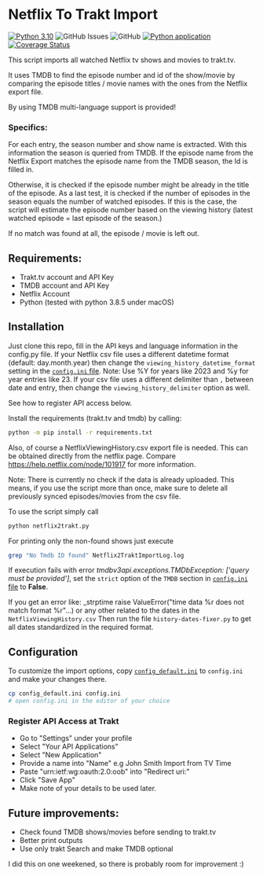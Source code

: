 # Netflix To Trakt Import

[![Python 3.10](https://img.shields.io/badge/python-3.10-blue.svg)](https://www.python.org/downloads/release/python-310/)
![GitHub Issues](https://img.shields.io/github/issues/jensb89/Netflix-to-Trakt-Import)
![GitHub](https://img.shields.io/github/license/jensb89/Netflix-to-Trakt-Import)
[![Python application](https://github.com/jensb89/Netflix-to-Trakt-Import/actions/workflows/python-app.yml/badge.svg)](https://github.com/jensb89/Netflix-to-Trakt-Import/actions/workflows/python-app.yml)
[![Coverage Status](https://coveralls.io/repos/github/jensb89/Netflix-to-Trakt-Import/badge.svg?branch=master)](https://coveralls.io/github/jensb89/Netflix-to-Trakt-Import?branch=master)

This script imports all watched Netflix tv shows and movies to trakt.tv.

It uses TMDB to find the episode number and id of the show/movie by comparing the 
episode titles / movie names with the ones from the Netflix export file.

By using TMDB multi-language support is provided!

### Specifics:
For each entry, the season number and show name is extracted.
With this information the season is queried from TMDB. 
If the episode name from the Netflix Export matches the episode name from the TMDB season, the Id is filled in.

Otherwise, it is checked if the episode number might be already in the title of the episode.
As a last test, it is checked if the number of episodes in the season equals the number of watched episodes. If this is the case,
the script will estimate the episode number based on the viewing history (latest watched episode = last episode of the season.)

If no match was found at all, the episode / movie is left out.

## Requirements:
* Trakt.tv account and API Key
* TMDB account and API Key
* Netflix Account
* Python (tested with python 3.8.5 under macOS)

## Installation
Just clone this repo, fill in the API keys and language information in the config.py file.
If your Netflix csv file uses a different datetime format (default: day.month.year) then change the
`viewing_history_datetime_format` setting in the [`config.ini` file](README.MD#configuration).
Note: Use %Y for years like 2023 and %y for year entries like 23. 
If your csv file uses a different delimiter than `,` between date and entry, then change the
`viewing_history_delimiter` option as well.

See how to register API access below.

Install the requirements (trakt.tv and tmdb) by calling:
```bash
python -m pip install -r requirements.txt
```

Also, of course a NetflixViewingHistory.csv export file is needed. This can be obtained directly from the netflix page.
Compare https://help.netflix.com/node/101917 for more information.

Note: There is currently no check if the data is already uploaded. This means, if you use the script more than once, make
sure to delete all previously synced episodes/movies from the csv file.

To use the script simply call 
```bash
python netflix2trakt.py
```

For printing only the non-found shows just execute
```bash
grep "No Tmdb ID found" Netflix2TraktImportLog.log 
```

If execution fails with error _tmdbv3api.exceptions.TMDbException: ['query must be provided']_, set the `strict` option of the
`TMDB` section in [`config.ini` file](README.MD#configuration) to **False**.

If you get an error like: _strptime raise ValueError("time data %r does not match format %r"...) or any other related to the dates in the `NetflixViewingHistory.csv`
Then run the file `history-dates-fixer.py` to get all dates standardized in the required format.

## Configuration

To customize the import options, copy [`config_default.ini`](config_default.ini)
to `config.ini` and make your changes there.

```bash
cp config_default.ini config.ini
# open config.ini in the editor of your choice
```

### Register API Access at Trakt
* Go to "Settings" under your profile
* Select "Your API Applications"
* Select "New Application"
* Provide a name into "Name" e.g John Smith Import from TV Time
* Paste "urn:ietf:wg:oauth:2.0:oob" into "Redirect uri:"
* Click "Save App"
* Make note of your details to be used later.

## Future improvements:
* Check found TMDB shows/movies before sending to trakt.tv
* Better print outputs
* Use only trakt Search and make TMDB optional

I did this on one weekened, so there is probably room for improvement :)
